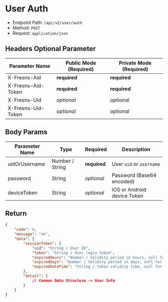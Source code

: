 # User Auth

- Endpoint Path: `/api/v2/user/auth`
- Method: `POST`
- Request: `application/json`

## Headers Optional Parameter

| Parameter Name | Public Mode (Required) | Private Mode (Required) |
| --- | --- | --- |
| X-Fresns-Aid | **required** | **required** |
| X-Fresns-Aid-Token | **required** | **required** |
| X-Fresns-Uid | *optional* | *optional* |
| X-Fresns-Uid-Token | *optional* | *optional* |

## Body Params

| Parameter Name | Type | Required | Description |
| --- | --- | --- | --- |
| uidOrUsername | Number / String | **required** | User `uid` or `username` |
| password | String | *optional* | Password (Base64 encoded)  |
| deviceToken | String | *optional* | iOS or Android device Token |

## Return

```json
{
    "code": 0,
    "message": "ok",
    "data": {
        "sessionToken": {
            "uid": "String / User ID",
            "token": "String / User login token",
            "expiredHours": "Number / Validity period in hours, null for permanent validity",
            "expiredDays": "Number / Validity period in days, null for permanent validity",
            "expiredDateTime": "String / token validity time, null for permanent validity, format: Y-m-d H:i:s"
        },
        "detail": {
            // Common Data Structure -> User Info
        }
    }
}
```
